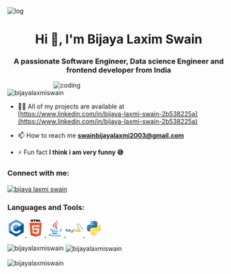 ![log](https://github.com/BijayaLaxmiSwain/BijayaLaxmiSwain/assets/136608117/c89d428b-f107-4901-adbf-2283e85dcbcb)
<h1 align="center">Hi 👋, I'm Bijaya Laxim Swain</h1>
<h3 align="center">A passionate Software Engineer, Data science Engineer and frontend developer from India</h3>
</p>
<img align="right" alt="coding" width="400" src="https://user" images.githubusercontent.com/55389276/140866485-8fb1e876-9a8f-4d6a-98de-08e1981eaf70.git

<p align="left"> <img src="https://komarev.com/ghpvc/?username=bijayalaxmiswain&label=Profile%20views&color=0e75b6&style=flat" alt="bijayalaxmiswain" /> </p>

- 👨‍💻 All of my projects are available at [https://www.linkedin.com/in/bijaya-laxmi-swain-2b538225a](https://www.linkedin.com/in/bijaya-laxmi-swain-2b538225a)

- 📫 How to reach me **swainbijayalaxmi2003@gmail.com**

- ⚡ Fun fact **I think i am very funny 😅**

<h3 align="left">Connect with me:</h3>
<p align="left">
<a href="https://linkedin.com/in/bijaya laxmi swain" target="blank"><img align="center" src="https://raw.githubusercontent.com/rahuldkjain/github-profile-readme-generator/master/src/images/icons/Social/linked-in-alt.svg" alt="bijaya laxmi swain" height="30" width="40" /></a>
</p>

<h3 align="left">Languages and Tools:</h3>
<p align="left"> <a href="https://www.cprogramming.com/" target="_blank" rel="noreferrer"> <img src="https://raw.githubusercontent.com/devicons/devicon/master/icons/c/c-original.svg" alt="c" width="40" height="40"/> </a> <a href="https://www.w3.org/html/" target="_blank" rel="noreferrer"> <img src="https://raw.githubusercontent.com/devicons/devicon/master/icons/html5/html5-original-wordmark.svg" alt="html5" width="40" height="40"/> </a> <a href="https://www.java.com" target="_blank" rel="noreferrer"> <img src="https://raw.githubusercontent.com/devicons/devicon/master/icons/java/java-original.svg" alt="java" width="40" height="40"/> </a> <a href="https://www.mysql.com/" target="_blank" rel="noreferrer"> <img src="https://raw.githubusercontent.com/devicons/devicon/master/icons/mysql/mysql-original-wordmark.svg" alt="mysql" width="40" height="40"/> </a> <a href="https://www.python.org" target="_blank" rel="noreferrer"> <img src="https://raw.githubusercontent.com/devicons/devicon/master/icons/python/python-original.svg" alt="python" width="40" height="40"/> </a> </p>

<p><img align="left" src="https://github-readme-stats.vercel.app/api/top-langs?username=bijayalaxmiswain&show_icons=true&locale=en&layout=compact" alt="bijayalaxmiswain" /></p>

<p>&nbsp;<img align="center" src="https://github-readme-stats.vercel.app/api?username=bijayalaxmiswain&show_icons=true&locale=en" alt="bijayalaxmiswain" /></p>

<p><img align="center" src="https://github-readme-streak-stats.herokuapp.com/?user=bijayalaxmiswain&" alt="bijayalaxmiswain" /></p>
